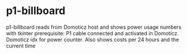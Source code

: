 # p1-billboard
p1-billboard reads from Domoticz host and shows power usage numbers with tkinter
prerequisite: P1 cable connected and activated in Domoticz. Domoticz idx for power counter. 
Also shows costs per 24 hours and the current time 